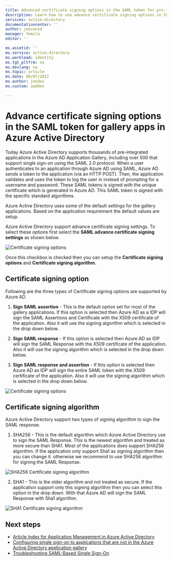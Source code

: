 ```yaml
---
title: Advanced certificate signing options in the SAML token for pre-integrated apps in Azure Active Directory | Microsoft Docs
description: Learn how to use advance certificate signing options in the SAML token for pre-integrated apps in Azure Active Directory
services: active-directory
documentationcenter: ''
author: jeevansd
manager: femila
editor: ''

ms.assetid: ''
ms.service: active-directory
ms.workload: identity
ms.tgt_pltfrm: na
ms.devlang: na
ms.topic: article
ms.date: 09/07/2017
ms.author: jeedes
ms.custom: aaddev

---
```

# Advance certificate signing options in the SAML token for gallery apps in Azure Active Directory
Today Azure Active Directory supports thousands of pre-integrated applications in the Azure AD Application Gallery, including over 500 that support single sign-on using the SAML 2.0 protocol. When a user authenticates to an application through Azure AD using SAML, Azure AD sends a token to the application (via an HTTP POST). Then, the application validates and uses the token to log the user in instead of prompting for a username and password. These SAML tokens is signed with the unique certificate which is generated in Azure AD. This SAML token is signed with the specific standard algorithms.

Azure Active Directory uses some of the default settings for the gallery applications. Based on the application requirement the default values are setup. 

Azure Active Directory support advance certificate signing settings. To select these options first select the **SAML advance certificate signing settings** as shown below.

![Certificate signing options][1]

Once this checkbox is checked then you can setup the **Certificate signing options** and **Certificate signing algorithm**.

## Certificate signing option

Following are the three types of Certificate signing options are supported by Azure AD.

1. **Sign SAML assertion** - This is the default option set for most of the gallery applications. If this option is selected then Azure AD as a IDP will sign the SAML Assertions and Certificate with the X509 certificate of the application. Also it will use the signing algorithm which is selected in the drop down below.

2. **Sign SAML response** - If this option is selected then Azure AD as IDP will sign the SAML Response with the X509 certificate of the application. Also it will use the signing algorithm which is selected in the drop down below.

3. **Sign SAML response and assertion** - If this option is selected then Azure AD as IDP will sign the entire SAML token with the X509 certificate of the application. Also it will use the signing algorithm which is selected in the drop down below.

![Certificate signing options][4]

## Certificate signing algorithm

Azure Active Directory support two types of signing algorithm to sign the SAML response.

1. SHA256 - This is the default algorithm which Azure Active Directory use to sign the SAML Response. This is the newest algorithm and treated as more secure than SHA1. Most of the applications does support SHA256 algorithm. If the application only support Sha1 as signing algorithm then you can change it. otherwise we recommend to use SHA256 algorithm for signing the SAML Response.

![SHA256 Certificate signing algorithm][3]

2. SHA1 - This is the older algorithm and not treated as secure. If the application support only this signing algorithm then you can select this option in the drop down. With that Azure AD will sign the SAML Response with Sha1 algorithm.

![SHA1 Certificate signing algorithm][2]

## Next steps
* [Article Index for Application Management in Azure Active Directory](active-directory-apps-index.md)
* [Configuring single sign-on to applications that are not in the Azure Active Directory application gallery](active-directory-saas-custom-apps.md)
* [Troubleshooting SAML-Based Single Sign-On](develop/active-directory-saml-debugging.md)

<!--Image references-->

[1]: ./media/active-directory-enterprise-apps-advance-certificate-options/saml-advance-certificate.png
[2]: ./media/active-directory-enterprise-apps-advance-certificate-options/saml-signing-algo-sha1.png
[3]: ./media/active-directory-enterprise-apps-advance-certificate-options/saml-signing-algo-sha256.png
[4]: ./media/active-directory-enterprise-apps-advance-certificate-options/saml-signing-options.png